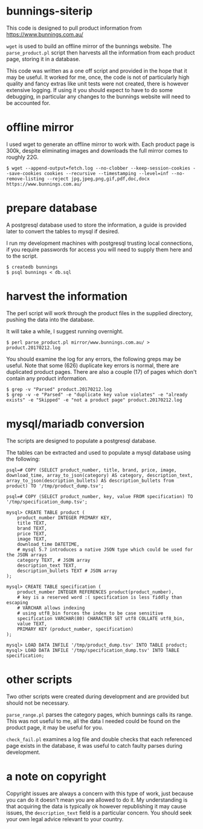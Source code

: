 # bunnings-siterip

This code is designed to pull product information from https://www.bunnings.com.au/

`wget` is used to build an offline mirror of the bunnings website.
The `parse_product.pl` script then harvests all the information from each product page, storing it in a database.

This code was written as a one off script and provided in the hope that it may be useful. It worked for me, once, the code is not of particularly high quality and fancy extras like unit tests were not created, there is however extensive logging. If using it you should expect to have to do some debugging, in particular any changes to the bunnings website will need to be accounted for.


# offline mirror

I used wget to generate an offline mirror to work with. Each product page is 300k, despite eliminating images and downloads the full mirror comes to roughly 22G.

```
$ wget --append-output=fetch.log --no-clobber --keep-session-cookies --save-cookies cookies --recursive --timestamping --level=inf --no-remove-listing --reject jpg,jpeg,png,gif,pdf,doc,docx https://www.bunnings.com.au/
```

# prepare database

A postgresql database used to store the information, a guide is provided later to convert the tables to mysql if desired.

I run my development machines with postgresql trusting local connections, if you require passwords for access you will need to supply them here and to the script.

```
$ createdb bunnings
$ psql bunnings < db.sql
```

# harvest the information

The perl script will work through the product files in the supplied directory, pushing the data into the database.

It will take a while, I suggest running overnight.

```
$ perl parse_product.pl mirror/www.bunnings.com.au/ > product.20170212.log
```

You should examine the log for any errors, the following greps may be useful.
Note that some (626) duplicate key errors is normal, there are duplicated product pages.
There are also a couple (17) of pages which don't contain any product information.

```
$ grep -v "Parsed" product.20170212.log
$ grep -v -e "Parsed" -e "duplicate key value violates" -e "already exists" -e "Skipped" -e "not a product page" product.20170212.log
```

# mysql/mariadb conversion

The scripts are designed to populate a postgresql database.

The tables can be extracted and used to populate a mysql database using the following:

```
psql=# COPY (SELECT product_number, title, brand, price, image, download_time, array_to_json(category) AS category, description_text, array_to_json(description_bullets) AS description_bullets from product) TO '/tmp/product_dump.tsv';

psql=# COPY (SELECT product_number, key, value FROM specification) TO '/tmp/specification_dump.tsv';
```

```
mysql> CREATE TABLE product (
    product_number INTEGER PRIMARY KEY,
    title TEXT,
    brand TEXT,
    price TEXT,
    image TEXT,
    download_time DATETIME,
    # mysql 5.7 introduces a native JSON type which could be used for the JSON arrays
    category TEXT, # JSON array
    description_text TEXT,
    description_bullets TEXT # JSON array
);

mysql> CREATE TABLE specification (
    product_number INTEGER REFERENCES product(product_number),
    # key is a reserved word :( specification is less fiddly than escaping
    # VARCHAR allows indexing
    # using utf8_bin forces the index to be case sensitive
    specification VARCHAR(80) CHARACTER SET utf8 COLLATE utf8_bin,
    value TEXT,
    PRIMARY KEY (product_number, specification)
);

mysql> LOAD DATA INFILE '/tmp/product_dump.tsv' INTO TABLE product;
mysql> LOAD DATA INFILE '/tmp/specification_dump.tsv' INTO TABLE specification;
```


# other scripts

Two other scripts were created during development and are provided but should not be necessary.

`parse_range.pl` parses the category pages, which bunnings calls its range. This was not useful to me, all the data I needed could be found on the product page, it may be useful for you.

`check_fail.pl` examines a log file and double checks that each referenced page exists in the database, it was useful to catch faulty parses during development.


# a note on copyright

Copyright issues are always a concern with this type of work, just because you can do it doesn't mean you are allowed to do it. My understanding is that acquiring the data is typically ok however republishing it may cause issues, the `description_text` field is a particular concern. You should seek your own legal advice relevant to your country.

